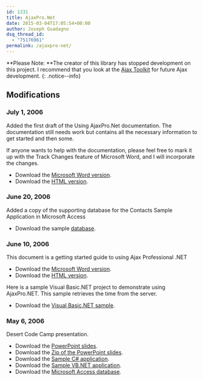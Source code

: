 ```yaml
---
id: 1331
title: AjaxPro.Net
date: 2015-03-04T17:05:54+00:00
author: Joseph Guadagno
dsq_thread_id:
  - "75176961"
permalink: /ajaxpro-net/
---
```

**Please Note: **The creator of this library has stopped development on this project. I recommend that you look at the [Ajax Toolkit](http://www.asp.net/ajax) for future Ajax development.
{: .notice--info}

## Modifications

### July 1, 2006

Added the first draft of the Using AjaxPro.Net documentation.  The documentation still needs work but contains all the necessary information to get started and then some.

If anyone wants to help with the documentation, please feel free to mark it up with the Track Changes feature of Microsoft Word, and I will incorporate the changes.

* Download the [Microsoft Word version](http://www.josephguadagno.net/Documents/Using_Ajax_Professional_Library.doc).
* Download the [HTML version](http://www.josephguadagno.net/Documents/Using_Ajax_Professional_Library.htm).

### June 20, 2006

Added a copy of the supporting database for the Contacts Sample Application in Microsoft Access

* Download the sample [database](http://www.josephguadagno.net/Documents/Contacts_AccessDB.zip).

### June 10, 2006

This document is a getting started guide to using Ajax Professional .NET  

* Download the [Microsoft Word version](http://www.josephguadagno.net/Documents/Using_Ajax_Professional.doc).
* Download the [HTML version](http://www.josephguadagno.net/Documents/Using_Ajax_Professional.htm).

Here is a sample Visual Basic.NET project to demonstrate using AjaxPro.NET.  This sample retrieves the time from the server.

* Download the [Visual Basic.NET sample](http://www.josephguadagno.net/Documents/AjaxVB.zip).

### May 6, 2006

Desert Code Camp presentation.  

* Download the [PowerPoint slides](http://www.josephguadagno.net/Documents/Desert%20Code%20Camp.ppt).
* Download the [Zip of the PowerPoint slides](http://www.josephguadagno.net/Documents/Desert%20Code%20Camp%20-%20Using%20AjaxPro.NET.zip).
* Download the [Sample C# application](http://www.josephguadagno.net/Documents/Contacts.zip).
* Download the [Sample VB.NET application](http://www.josephguadagno.net/Documents/ContactsVB.zip).
* Download the [Microsoft Access database](http://www.josephguadagno.net/Documents/Contacts_AccessDB.zip).

